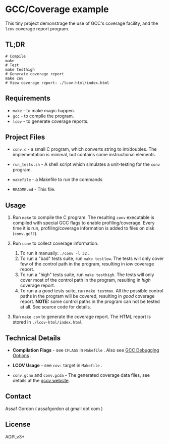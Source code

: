 GCC/Coverage example
====================

This tiny project demonstrage the use of GCC's coverage facility, and the `lcov`
coverage report program.

TL;DR
-----

    # Compile
    make
    # Test
    make testhigh
    # Generate coverage report
    make cov
    # View coverage report: ./lcov-html/index.html

Requirements
------------

- `make` - to make magic happen.
- `gcc`  - to compile the program.
- `lcov` - to generate coverage reports.


Project Files
-------------

- `conv.c` - a small C program, which converts string to int/doubles.
    The implementation is minimal, but contains some instructional elements.

- `run_tests.sh` - A shell script which simulates a unit-testing for the `conv`
    program.

- `makefile` - a Makefile to run the commands

- `README.md` - This file.



Usage
-----

1. Run `make` to compile the C program. The resulting `conv` executable is
compiled with special GCC flags to enable profiling/coverage. Every time it is
run, profiling/coverage information is added to files on disk (`conv.gc??`).

2. Run `conv` to collect coverage information.
    1. To run it manually: `./conv -l 32` .
    2. To run a "bad" tests suite, run `make testlow`.
       The tests will only cover few of the control path in the program,
       resulting in *low* coverage report.
    3. To run a "high" tests suite, run `make testhigh`.
       The tests will only cover most of the control path in the program,
       resulting in *high* coverage report.
    3. To run a a *good* tests suite, run `make testmax`.
       All the possible control paths in the program will be covered,
       resulting in *good* coverage report.
       **NOTE:** some control paths in the program can not be tested at all.
       See source code for details.

3. Run `make cov` to generate the coverage report. The HTML report is stored in `./lcov-html/index.html`

Technical Details
-----------------

- **Compilation Flags** - see `CFLAGS` in `Makefile` .
    Also see [GCC Debugging Options](http://gcc.gnu.org/onlinedocs/gcc/Debugging-Options.html#index-fprofile_002darcs-577) .

- **LCOV Usage** - see `cov:` target in `Makefile` .

- `conv.gcno` and `conv.gcda` - The generated coverage data files, see details
    at the [gcov website](http://gcc.gnu.org/onlinedocs/gcc/Gcov-Data-Files.html#Gcov-Data-Files).


Contact
-------

Assaf Gordon ( assafgordon at gmail dot com )


License
-------

AGPLv3+

